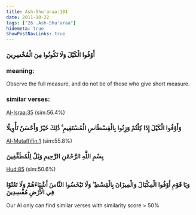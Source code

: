 ```yaml
---
title: Ash-Shu'araa:181
date: 2011-10-22
tags: ["26 .Ash-Shu'araa"]
hidemeta: true 
ShowPostNavLinks: true 
---
```

### أَوْفُوا الْكَيْلَ وَلَا تَكُونُوا مِنَ الْمُخْسِرِينَ
### meaning: 
Observe the full measure, and do not be of those who give short measure.
### similar verses: 

[Al-Israa:35](/17/35) (sim:56.4%)

### وَأَوْفُوا الْكَيْلَ إِذَا كِلْتُمْ وَزِنُوا بِالْقِسْطَاسِ الْمُسْتَقِيمِ ۚ ذَٰلِكَ خَيْرٌ وَأَحْسَنُ تَأْوِيلًا

[Al-Mutaffifin:1](/83/1) (sim:55.8%)

### بِسْمِ اللَّهِ الرَّحْمَٰنِ الرَّحِيمِ وَيْلٌ لِلْمُطَفِّفِينَ

[Hud:85](/11/85) (sim:50.6%)

### وَيَا قَوْمِ أَوْفُوا الْمِكْيَالَ وَالْمِيزَانَ بِالْقِسْطِ ۖ وَلَا تَبْخَسُوا النَّاسَ أَشْيَاءَهُمْ وَلَا تَعْثَوْا فِي الْأَرْضِ مُفْسِدِينَ

Our AI only can find similar verses with similarity score > 50% 

